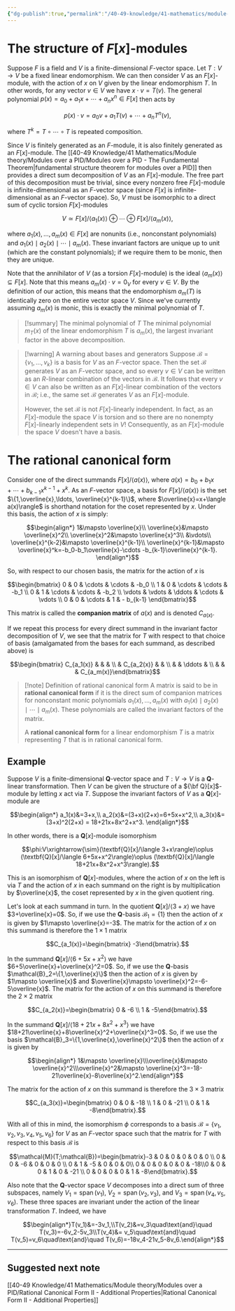 ```yaml
---
{"dg-publish":true,"permalink":"/40-49-knowledge/41-mathematics/module-theory/modules-over-a-pid/rational-canonical-form-i-definition/","tags":["module_theory"],"updated":"2024-11-15T07:00:51-08:00"}
---
```


# The structure of $F[x]$-modules

Suppose $F$ is a field and $V$ is a finite-dimensional $F$-vector space. Let $T:V\to V$ be a fixed linear endomorphism. We can then consider $V$ as an $F[x]$-module, with the action of $x$ on $V$ given by the linear endomorphism $T$. In other words, for any vector $v\in V$ we have $x\cdot v =T(v)$. The general polynomial $p(x)=a_0+a_1x+\cdots +a_nx^n\in F[x]$ then acts by

$$p(x)\cdot v = a_0v+a_1T(v)+\cdots +a_nT^n(v),$$

where $T^k = T\circ\cdots \circ T$ is repeated composition.

Since $V$ is finitely generated as an $F$-module, it is also finitely generated as an $F[x]$-module. The [[40-49 Knowledge/41 Mathematics/Module theory/Modules over a PID/Modules over a PID - The Fundamental Theorem\|fundamental structure theorem for modules over a PID]] then provides a direct sum decomposition of $V$ as an $F[x]$-module. The free part of this decomposition must be trivial, since every nonzero free $F[x]$-module is infinite-dimensional as an $F$-vector space (since $F[x]$ is infinite-dimensional as an $F$-vector space). So, $V$ must be isomorphic to a direct sum of cyclic torsion $F[x]$-modules

$$V\simeq F[x]/\langle a_1(x)\rangle\oplus \cdots \oplus F[x]/\langle a_m(x)\rangle,$$

where $a_1(x),\ldots, a_m(x)\in F[x]$ are nonunits (i.e., nonconstant polynomials) and $a_1(x)\mid a_2(x)\mid \cdots \mid a_m(x)$. These invariant factors are unique up to unit (which are the constant polynomials); if we require them to be monic, then they are unique.

Note that the annihilator of $V$ (as a torsion $F[x]$-module) is the ideal $\langle a_m(x)\rangle\subseteq F[x]$. Note that this means $a_m(x)\cdot v = 0_V$ for every $v\in V$. By the definition of our action, this means that the endomorphism $a_m(T)$ is identically zero on the entire vector space $V$. Since we've currently assuming $a_m(x)$ is monic, this is exactly the minimal polynomial of $T$.

> [!summary] The minimal polynomial of $T$
> The minimal polynomial $m_T(x)$ of the linear endomorphism $T$ is $a_m(x)$, the largest invariant factor in the above decomposition.

>[!warning] A warning about bases and generators
>Suppose $\mathcal{B}=\{v_1,\ldots, v_k\}$ is a basis for $V$ as an $F$-vector space. Then the set $\mathcal{B}$ generates $V$ as an $F$-vector space, and so every $v\in V$ can be written as an $R$-linear combination of the vectors in $\mathcal{B}$. It follows that every $v\in V$ can also be written as an $F[x]$-linear combination of the vectors in $\mathcal{B}$; i.e., the same set $\mathcal{B}$ generates $V$ as an $F[x]$-module.
>
>However, the set $\mathcal{B}$ is not $F[x]$-linearly independent. In fact, as an $F[x]$-module the space $V$ is torsion and so there are no nonempty $F[x]$-linearly independent sets in $V$! Consequently, as an $F[x]$-module the space $V$ doesn't have a basis.

# The rational canonical form

Consider one of the direct summands $F[x]/\langle a(x)\rangle$, where $a(x)=b_0+b_1x+\cdots +b_{k-1}x^{k-1}+x^k$. As an $F$-vector space, a basis for $F[x]/\langle a(x)\rangle$ is the set $\{1,\overline{x},\ldots, \overline{x}^{k-1}\}$, where $\overline{x}=x+\langle a(x)\rangle$ is shorthand notation for the coset represented by $x$. Under this basis, the action of $x$ is simply:

$$\begin{align*} 1&\mapsto \overline{x}\\ \overline{x}&\mapsto \overline{x}^2\\ \overline{x}^2&\mapsto \overline{x}^3\\ &\vdots\\ \overline{x}^{k-2}&\mapsto \overline{x}^{k-1}\\ \overline{x}^{k-1}&\mapsto \overline{x}^k=-b_0-b_1\overline{x}-\cdots -b_{k-1}\overline{x}^{k-1}. \end{align*}$$

So, with respect to our chosen basis, the matrix for the action of $x$ is

$$\begin{bmatrix} 0 & 0 & \cdots & \cdots & -b_0 \\ 1 & 0 & \cdots & \cdots & -b_1 \\
0 & 1 & \cdots & \cdots & -b_2 \\ \vdots & \vdots & \ddots & \cdots & \vdots \\ 0 & 0 & \cdots & 1 & - b_{k-1} \end{bmatrix}$$

This matrix is called the **companion matrix** of $a(x)$ and is denoted $C_{a(x)}$.

If we repeat this process for every direct summand in the invariant factor decomposition of $V$, we see that the matrix for $T$ with respect to that choice of basis (amalgamated from the bases for each summand, as described above) is

$$\begin{bmatrix} C_{a_1(x)} & & & \\ & C_{a_2(x)} & & \\ & & \ddots & \\ & & & C_{a_m(x)}\end{bmatrix}$$

> [!note] Definition of rational canonical form
> A matrix is said to be in **rational canonical form** if it is the direct sum of companion matrices for nonconstant monic polynomials $a_1(x),\ldots, a_m(x)$ with $a_1(x)\mid a_2(x)\mid\cdots \mid a_m(x)$. These polynomials are called the invariant factors of the matrix.
>
> A **rational canonical form** for a linear endomorphism $T$ is a matrix representing $T$ that is in rational canonical form.

## Example

Suppose $V$ is a finite-dimensional $\textbf{Q}$-vector space and $T:V\to V$ is a $\textbf{Q}$-linear transformation. Then $V$ can be given the structure of a ${\bf Q}[x]$-module by letting $x$ act via $T$. Suppose the invariant factors of $V$ as a $\textbf{Q}[x]$-module are

$$\begin{align*} a_1(x)&=3+x,\\ a_2(x)&=(3+x)(2+x)=6+5x+x^2,\\ a_3(x)&=(3+x)^2(2+x) = 18+21x+8x^2+x^3. \end{align*}$$

In other words, there is a $\textbf{Q}[x]$-module isomorphism

$$\phi:V\xrightarrow{\sim}(\textbf{Q}[x]/\langle 3+x\rangle)\oplus (\textbf{Q}[x]/\langle 6+5x+x^2\rangle)\oplus (\textbf{Q}[x]/\langle 18+21x+8x^2+x^3\rangle).$$

This is an isomorphism of $\textbf{Q}[x]$-modules, where the action of $x$ on the left is via $T$ and the action of $x$ in each summand on the right is by multiplication by $\overline{x}$, the coset represented by $x$ in the given quotient ring.

Let's look at each summand in turn. In the quotient $\textbf{Q}[x]/\langle 3+x\rangle$ we have $3+\overline{x}=0$. So, if we use the $\textbf{Q}$-basis $\mathcal{B}_1=\{1\}$ then the action of $x$ is given by $1\mapsto \overline{x}=-3$. The matrix for the action of $x$ on this summand is therefore the $1\times 1$ matrix

$$C_{a_1(x)}=\begin{bmatrix} -3\end{bmatrix}.$$

In the summand $\textbf{Q}[x]/\langle 6+5x+x^2\rangle$ we have $6+5\overline{x}+\overline{x}^2=0$. So, if we use the $\textbf{Q}$-basis $\mathcal{B}_2=\{1,\overline{x}\}$ then the action of $x$ is given by $1\mapsto \overline{x}$ and $\overline{x}\mapsto \overline{x}^2=-6-5\overline{x}$. The matrix for the action of $x$ on this summand is therefore the $2\times 2$ matrix

$$C_{a_2(x)}=\begin{bmatrix} 0 & -6 \\ 1 & -5\end{bmatrix}.$$

In the summand $\textbf{Q}[x]/\langle 18+21x+8x^2+x^3\rangle$ we have $18+21\overline{x}+8\overline{x}^2+\overline{x}^3=0$. So, if we use the basis $\mathcal{B}_3=\{1,\overline{x},\overline{x}^2\}$ then the action of $x$ is given by

$$\begin{align*} 1&\mapsto \overline{x}\\\overline{x}&\mapsto \overline{x}^2\\\overline{x}^2&\mapsto \overline{x}^3=-18-21\overline{x}-8\overline{x}^2.\end{align*}$$

The matrix for the action of $x$ on this summand is therefore the $3\times 3$ matrix

$$C_{a_3(x)}=\begin{bmatrix} 0 & 0 & -18 \\ 1 & 0 & -21 \\ 0 & 1 & -8\end{bmatrix}.$$

With all of this in mind, the isomorphism $\phi$ corresponds to a basis $\mathcal{B}=\{v_1,v_2,v_3,v_4,v_5,v_6\}$ for $V$ as an $F$-vector space such that the matrix for $T$ with respect to this basis $\mathcal{B}$ is

$$\mathcal{M}(T;\mathcal{B})=\begin{bmatrix}-3 & 0 & 0 & 0 & 0 & 0 \\ 0 & 0 & -6 & 0 & 0 & 0 \\ 0 & 1 & -5 & 0 & 0 & 0\\ 0 & 0 & 0 & 0 & 0 & -18\\0 & 0 & 0 & 1 & 0 & -21 \\ 0 & 0 & 0 & 0 & 1 & -8\end{bmatrix}.$$

Also note that the $\mathbf{Q}$-vector space $V$ decomposes into a direct sum of three subspaces, namely $V_1=\operatorname{span}(v_1)$, $V_2=\operatorname{span}(v_2,v_3)$, and $V_3=\operatorname{span}(v_4,v_5,v_6)$. These three spaces are invariant under the action of the linear transformation $T.$  Indeed, we have

$$\begin{align*}T(v_1)&=-3v_1,\\T(v_2)&=v_3\quad\text{and}\quad T(v_3)=-6v_2-5v_3\\T(v_4)&= v_5\quad\text{and}\quad T(v_5)=v_6\quad\text{and}\quad T(v_6)=-18v_4-21v_5-8v_6.\end{align*}$$

---

## Suggested next note

[[40-49 Knowledge/41 Mathematics/Module theory/Modules over a PID/Rational Canonical Form II - Additional Properties\|Rational Canonical Form II - Additional Properties]]